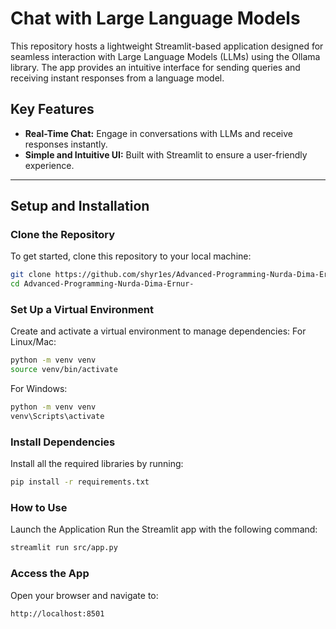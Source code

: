# Chat with Large Language Models

This repository hosts a lightweight Streamlit-based application designed for seamless interaction with Large Language Models (LLMs) using the Ollama library. The app provides an intuitive interface for sending queries and receiving instant responses from a language model.

## Key Features
- **Real-Time Chat:** Engage in conversations with LLMs and receive responses instantly.
- **Simple and Intuitive UI:** Built with Streamlit to ensure a user-friendly experience.

---

## Setup and Installation

### Clone the Repository
To get started, clone this repository to your local machine:
```bash
git clone https://github.com/shyr1es/Advanced-Programming-Nurda-Dima-Ernur-.git
cd Advanced-Programming-Nurda-Dima-Ernur-
```
### Set Up a Virtual Environment
Create and activate a virtual environment to manage dependencies:
For Linux/Mac:
```bash
python -m venv venv  
source venv/bin/activate  
```
For Windows:
```bash
python -m venv venv  
venv\Scripts\activate  
```

### Install Dependencies
Install all the required libraries by running:
```bash
pip install -r requirements.txt
```

### How to Use
Launch the Application
Run the Streamlit app with the following command:
```bash
streamlit run src/app.py
```
### Access the App
Open your browser and navigate to:
```bash
http://localhost:8501
```


